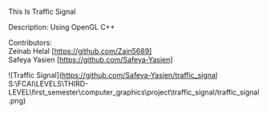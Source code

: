 This Is Traffic Signal

Description: Using OpenGL C++

Contributors:<br>
Zeinab Helal [https://github.com/Zain5689]<br>
Safeya Yasien [https://github.com/Safeya-Yasien]

![Traffic Signal](https://github.com/Safeya-Yasien/traffic_signal
S:\FCAI\LEVELS\THIRD-LEVEL\first_semester\computer_graphics\project\traffic_signal/traffic_signal.png)
